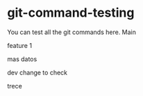 # git-command-testing
You can test all the git commands here.
Main

feature 1


mas datos

dev change to check


trece